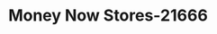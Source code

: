---
f_zip-code: 44024
f_state-code: OH
title: Money Now Stores-21666
f_phone: 440-286-2740
f_city-only: Chardon
f_address: 409 Water Street Chardon
f_location-unique-id: '21666'
slug: money-now-stores-21666
updated-on: '2024-05-30T13:46:58.046Z'
created-on: '2024-05-30T13:36:59.803Z'
published-on: '2024-05-30T13:54:32.469Z'
f_city-state: cms/city/chardon-oh.md
f_company: cms/company/money-now-stores.md
f_state: cms/state/ohio.md
layout: '[payday-loan].html'
tags: payday-loan
---